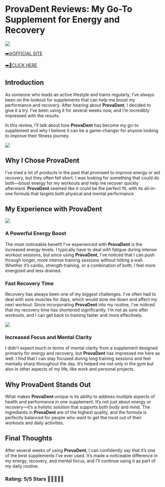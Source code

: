 # **ProvaDent Reviews**: My Go-To Supplement for Energy and Recovery

[![](https://static.vecteezy.com/system/resources/thumbnails/019/896/014/small/buy-now-gradient-button-with-cart-symbol-buy-now-illustration-png.png)](https://edetoop.top/lander/sugarpreland-1/provtab.html) 

[➡️🌐OFFICIAL SITE](https://edetoop.top/lander/sugarpreland-1/provtab.html) 

[➡️🔗CLICK HERE](https://edetoop.top/lander/sugarpreland-1/provtab.html) 


## Introduction

As someone who leads an active lifestyle and trains regularly, I’ve always been on the lookout for supplements that can help me boost my performance and recovery. After hearing about **ProvaDent**, I decided to give it a try. I’ve been using it for several weeks now, and I’m incredibly impressed with the results.

In this review, I’ll talk about how **ProvaDent** has become my go-to supplement and why I believe it can be a game-changer for anyone looking to improve their fitness journey.

[![](https://wallpapers.com/images/hd/red-order-now-button-udg4jcj4arvn8b0n-2.png)](https://edetoop.top/lander/sugarpreland-1/provtab.html)  

## Why I Chose **ProvaDent**

I’ve tried a lot of products in the past that promised to improve energy or aid recovery, but they often fell short. I was looking for something that could do both—boost energy for my workouts and help me recover quickly afterward. **ProvaDent** seemed like it could be the perfect fit, with its all-in-one formula that targets both physical and mental performance.

## My Experience with **ProvaDent**

[![](https://static.vecteezy.com/system/resources/thumbnails/019/896/014/small/buy-now-gradient-button-with-cart-symbol-buy-now-illustration-png.png)](https://edetoop.top/lander/sugarpreland-1/provtab.html)

### A Powerful Energy Boost

The most noticeable benefit I’ve experienced with **ProvaDent** is the increased energy levels. I typically have to deal with fatigue during intense workout sessions, but since using **ProvaDent**, I’ve noticed that I can push through longer, more intense training sessions without hitting a wall. Whether it’s cardio, strength training, or a combination of both, I feel more energized and less drained.

### Fast Recovery Time

Recovery has always been one of my biggest challenges. I’ve often had to deal with sore muscles for days, which would slow me down and affect my next workout. Since incorporating **ProvaDent** into my routine, I’ve noticed that my recovery time has shortened significantly. I’m not as sore after workouts, and I can get back to training faster and more effectively.

[![](https://wallpapers.com/images/hd/red-order-now-button-udg4jcj4arvn8b0n-2.png)](https://edetoop.top/lander/sugarpreland-1/provtab.html)  

### Increased Focus and Mental Clarity

I didn’t expect much in terms of mental clarity from a supplement designed primarily for energy and recovery, but **ProvaDent** has impressed me here as well. I find that I can stay focused during long training sessions and feel mentally sharp throughout the day. It’s helped me not only in the gym but also in other aspects of my life, like work and personal projects.

## Why **ProvaDent** Stands Out

What makes **ProvaDent** unique is its ability to address multiple aspects of health and performance in one supplement. It’s not just about energy or recovery—it’s a holistic solution that supports both body and mind. The ingredients in **ProvaDent** are of the highest quality, and the formula is perfectly balanced for people who want to get the most out of their workouts and daily activities.

## Final Thoughts

After several weeks of using **ProvaDent**, I can confidently say that it’s one of the best supplements I’ve ever used. It’s made a noticeable difference in my energy, recovery, and mental focus, and I’ll continue using it as part of my daily routine.

### Rating: 5/5 Stars 🌟🌟🌟🌟🌟
